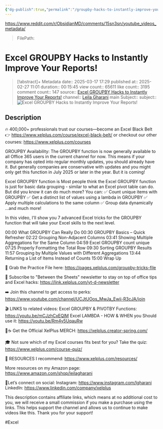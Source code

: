 ```yaml
---
{"dg-publish":true,"permalink":"/groupby-hacks-to-instantly-improve-your-reports/"}
---
```


https://www.reddit.com/r/ObsidianMD/comments/15sn3sn/youtube_videos_metadata/

>FilePath: 

# Excel GROUPBY Hacks to Instantly Improve Your Reports!
> [!abstract]+ Metadata
> date:: 2025-03-17 17:29
> published at:: 2025-02-27 11:01
> duration:: 00:15:45
> view count:: 65611
> like count:: 3195
> comment count:: 147
> source:: [Excel GROUPBY Hacks to Instantly Improve Your Reports!](https://www.youtube.com/watch?v=yhppTEj5wqs)
> channel:: [Leila Gharani](https://www.youtube.com/channel/UCJtUOos_MwJa_Ewii-R3cJA)
> main Subject::
> subject::
![Excel GROUPBY Hacks to Instantly Improve Your Reports!](https://www.youtube.com/watch?v=yhppTEj5wqs)

## Description
🔥 400,000+ professionals trust our courses—become an Excel Black Belt 👉 https://www.xelplus.com/course/excel-black-belt/
or checkout our other courses: https://www.xelplus.com/courses

GROUPBY Availability: The GROUPBY function is now generally available to all Office 365 users in the current channel for now. This means if your company has opted into regular monthly updates, you should already have it. But generally companies are conservative with updates and you might only get this function in July 2025 or later in the year. But it is coming!

Excel GROUPBY function is
Most people think the Excel GROUPBY function is just for basic data grouping - similar to what an Excel pivot table can do. But did you know it can do much more? You can:
✅ Count unique items with GROUPBY
✅ Get a distinct list of values using a lambda in GROUPBY
✅ Apply multiple calculations to the same column
✅ Group data dynamically
...and much more!

In this video, I'll show you 7 advanced Excel tricks for the GROUPBY function that will take your Excel skills to the next level.

00:00 What GROUPBY Can Really Do
00:30 GROUPBY Basics – Quick Refresher
02:22 Grouping Non-Adjacent Columns
03:41 Showing Multiple Aggregations for the Same Column
04:59 Excel GROUPBY count unique
07:25 Properly Formatting the Total Row
09:30 Sorting GROUPBY Results
11:57 Grouping by Multiple Values with Different Aggregations
13:44 Returning a List of Items Instead of Counts
15:00 Wrap Up

🔗 Grab the Practice File here: https://pages.xelplus.com/groupby-tricks-file

📨 Subscribe to "Between the Sheets" newsletter to stay on top of office tips and Excel hacks: https://link.xelplus.com/yt-d-newsletter

➡️ Join this channel to get access to perks:
https://www.youtube.com/channel/UCJtUOos_MwJa_Ewii-R3cJA/join

🎬 LINKS to related videos:
Excel GROUPBY & PIVOTBY Functions: https://youtu.be/mCJzhCxEQlM
Excel LAMBDA - HOW & WHEN you Should use it: https://youtu.be/Rm4y5UqauRw

👕☕ Get the Official XelPlus MERCH: https://xelplus.creator-spring.com/

🎓 Not sure which of my Excel courses fits best for you? Take the quiz: https://www.xelplus.com/course-quiz/

🎥 RESOURCES I recommend: https://www.xelplus.com/resources/

More resources on my Amazon page: https://www.amazon.com/shop/leilagharani

🚩Let’s connect on social:
Instagram: https://www.instagram.com/lgharani
LinkedIn: https://www.linkedin.com/company/xelplus

This description contains affiliate links, which means at no additional cost to you, we will receive a small commission if you make a purchase using the links. This helps support the channel and allows us to continue to make videos like this. Thank you for your support!

#Excel

